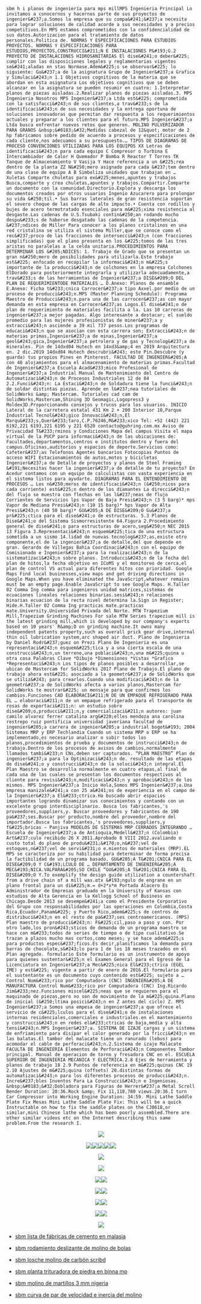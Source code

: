 
```
sbm h i planos de ingeniería para mps millMPS Ingenieria Principal Lo invitamos a conocernos y hacernos parte de sus proyectos de ingenier&#237;a.Somos la empresa que su compa&#241;&#237;a necesita para lograr soluciones de calidad acorde a sus necesidades y a precios competitivos.En MPS estamos comprometidos con la confidencialidad de sus datos.Autorizacion para el tratamiento de datos personales.Politica de. NORMAS Y ESPECIFICACIONES PARA ESTUDIOS PROYECTOS. NORMAS Y ESPECIFICACIONES PARA ESTUDIOS,PROYECTOS,CONSTRUCCI&#211;N E INSTALACIONES P&#193;G.2 PROYECTO DE INSTALACIONES HIDROSANITARIAS El dise&#241;o deber&#225; cumplir con las disposiciones legales y reglamentarias vigentes se&#241;aladas en stas Normase.Adem&#225;s se observar&#225; lo siguiente: Gu&#237;a de la asignatura Grupo de Ingenier&#237;a Grafica y Simulaci&#243;n 1.1 Objetivos cognitivos de la materia que se abordan en esta asignatura Los objetivos cognitivos que se deben alcanzar en la asignatura se pueden resumir en cuatro: 1.Interpretar planos de piezas aisladas.2.Realizar planos de piezas aisladas.3. MPS Ingenieria Nosotros MPS Ingenier&#237;a Ltda est&#225; comprometida con la satisfacci&#243;n de sus clientes,a trav&#233;s de la identificaci&#243;n de sus necesidades y la entrega oportuna de soluciones innovadoras que permitan dar respuesta a los requerimientos actuales y preparar a los clientes para el futuro.MPS Ingenier&#237;a Ltda busca enfrentar nuevos retos que generen. MOLINO PULVERIZADOR PARA GRANOS &nbsp;&#0183;&#32;Medidas cabezal de 12&quot; motor de 2 hp fabricamos sobre pedido de acuerdo a procesos y especificaciones de cada cliente,nos adecuamos a su presupuesto.… TIPOS DE DIAGRAMAS DE PROCESO CONVENCIONES UTILIZADAS PARA LOS EQUIPOS XX Letras de identificaci&#243;n para cada equipo C Compresor o Turbina E Intercambiador de Calor H Quemador P Bomba R Reactor T Torres TK Tanque de Almacenamiento V Vasija Y Hace referencia a un &#225;rea dentro de la planta ZZ N&#250;mero asignado para cada &#237;tem dentro de una clase de equipo A B Simboliza unidades que trabajan en … Xuletas Comparte chuletas para ex&#225;menes,apuntes y trabajos Busca,comparte y crea chuletas,apuntes y trabajos.Compartir.Comparte un documento con la comunidad.Directorio.Explora y descarga los documentos creados por otros usuarios Ingenio Azucarero para prolongar su vida &#250;til.• Sus barras laterales de gran resistencia soportan el severo choque de las cargas de alto impacto.• Cuenta con rodillos y bujes de acero termotratado esenciales para m&#225;xima resistencia al desgaste.Las cadenas de U.S.Tsubaki contin&#250;an rodando mucho despu&#233;s de haberse desgatado las cadenas de la competencia. &#237;ndices de Miller Para conocer a los planos cristalinos en una red cristalina se utiliza el sistema Miller,que se conoce como el rec&#237;proco de las fracciones de intersecci&#243;n (con fracciones simplificadas) que el plano presenta en los &#225;tomos de las tres aristas no paralelas a la celda unitaria.PROCEDIMIENTOS PARA DETERMINAR LOS &#205;NDICES: 1. Trabajo de Grado que se presentan un gran n&#250;mero de posibilidades para utilizarla.Este trabajo est&#225; enfocado en recopilar la informaci&#243;n m&#225;s importante de la producci&#243;n de colchones en la empresa Colchones ElDorado para posteriormente integrarla y utilizarla adecuadamente,a trav&#233;s de las herramientas de Ingenier&#237;a DISE&#209;O DEL PLAN DE REQUERIMIENTODE MATERIALES … D.Anexo: Planos de ensamble E.Anexo: Ficha t&#233;cnica Carrocer&#237;a tipo Axxel.por medio de un proceso de producci&#243;n.MPS (Master Planning Schedule): Programa Maestro de Producci&#243;n.para una de las carrocer&#237;as con mayor demanda en esta empresa en Carrocer&#237;as Logos.El dise&#241;o de plan de requerimiento de materiales facilita a la. Las 10 carreras de ingenier&#237;a mejor pagadas. Algo interesante a destacar; el sueldo promedio para las mujeres profesionistas de miner&#237;a y extracci&#243;n asciende a 39 mil 737 pesos.Los programas de educaci&#243;n que se asocian con esta carrera son; Extracci&#243;n de materias primas,Ingenier&#237;a de minas,Ingenier&#237;a geol&#243;gica,Ingenier&#237;a petrolera y de gas y Tecnolog&#237;a de minerales. Pin de 14dxd04 Hutech en 14xd3&amp;4 en 2019 Arquitectura en. 2 dic.2019 14dxd04 Hutech descrubri&#243; este Pin.Descubre (y guarda) tus propios Pines en Pinterest. FACULTAD DE INGENIER&#205;A con 48 alojamientos para el almacenamiento de materias primas.Facultad de Ingenier&#237;a Escuela Acad&#233;mico Profesional de Ingenier&#237;a Industrial Manual de Mantenimiento del Centro de Automatizaci&#243;n de Procesos Industriales 12 de 84 2.2.Funci&#243;n: La Estaci&#243;n de Soldadura tiene la funci&#243;n de soldar distintas piezas. Aprende en l&#237;nea tutoriales de SolidWorks &amp; Mastercam. Tutoriales cad cam de SolidWorks,Mastercam,Shining 3D Geomagic,Logopress3 y Moldex3D.Proporcionando consejos y trucos para los usuarios. INICIO Lateral de la carretera estatal 431 Km 2 + 200 Interior 10,Parque Industrial Tecnol&#243;gico Innovaci&#243;n,El Marqu&#233;s,Quer&#233;taro,C.P.76246,M&#233;xico Tel: +52 (442) 221 6192,221 6193,221 6195 y 221 6520 contacto@guhring.com.mx Aviso de Privacidad T&#233;rminos y Condiciones Mapa del campus Visita el mapa virtual de la PUCP para informaci&#243;n de las ubicaciones de: Facultades,departamentos,centros e institutos dentro y fuera del campus.Oficinas,auditorios y espacios de deporte.Servicios como: Cafeter&#237;as Telefonos Agentes bancarios Fotocopias Puntos de acceso WIFI Estacionamientos de autos,motos y bicicletas Ingenier&#237;a de Detalle de proyectos y planos de Steel Framing &#191;Necesitas hacer la ingenier&#237;a de detalle de tu proyecto? En Acedur contamos con un equipo de calculistas con vasta experiencia en el sistema listos para ayudarte. DIAGRAMAS PARA EL ENTENDIMIENTO DE PROCESOS … Los n&#250;meros de identificaci&#243;n (&#250;nicos para cada corriente) est&#225;n dentro de los diamantes La direcci&#243;n del flujo se muestra con flechas en las l&#237;neas de flujo Corrientes de Servicios lps Vapor de Baja Presi&#243;n (3 5 barg)* mps Vapor de Mediana Presi&#243;n (10 15 barg)* hps Vapor de Alta Presi&#243;n (40 50 barg)* GU&#205;A DE DISE&#209;O Gu&#237;a pr&#225;ctica para el dise&#241;o de estructuras. 5.3 Planos de Dise&#241;o del Sistema Sismorresistente 64.Figura 2.Procedimiento general de dise&#241;o para estructuras de acero,seg&#250;n NEC 2015 13 Figura 3.Representaci&#243;n esquem&#225;tica de una estructura sometida a un sismo 14.lidad de nuevas tecnolog&#237;as,existe otro componente,el de la ingenier&#237;a de detalle,del que depende en gran. Gerardo de Villegas Bahia Coordinaci&#243;n con el equipo de Comisionado e Ingenier&#237;a para la realizaci&#243;n de la sistematizaci&#243;n sobre planos. Introducci&#243;n de la fecha del plan de hitos,la fecha objetivo en ICoMS y el monitoreo de cerca,el plan de control VS actual para diferentes hitos con prioridad. Google Maps Find local businesses,view maps and get driving directions in Google Maps.When you have eliminated the JavaScript,whatever remains must be an empty page.Enable JavaScript to see Google Maps. H.Taller 02 Comma Ing comma para ingenieros unidad matrices,sistemas de ecuaciones lineales relaciones binarias.sesi&#243;n relaciones binarias ecuacion de la recta nivel determina la.Sign in Register; Hide.H.Taller 02 Comma Ing practicas mate.practicas mate.University.Universidad Privada del Norte. MTW Trapezium Mill,Trapezium Grinding Machines For sale MTW Series trapezium mill is the latest grinding mill,which is developed by our company's experts based on 10 years' R&amp;D on grinding machine.It owns many independent patents property,such as overall prick gear drive,internal thin oil lubrication system,arc shaped air duct. Plano de Ingenieria by Daniel Rodr&#237;guez on Prezi Plano De Ingenieria es una representaci&#243;n esquem&#225;tica y a una cierta escala de una construcci&#243;n,un terreno,una poblaci&#243;n,una m&#225;quina u otra cosa Palabras Clave *Dibujo *Dimensiones *Vistas *Grafico *Representaci&#243;n Los tipos de planos posibles a desarrollar,se ubican de Mastercam for SolidWorks 2017 Plano de Trabajo.El plano de trabajo ahora est&#225; asociado a la geometr&#237;a de SolidWorks que se utiliz&#243; para crearlos.Cuando una modificaci&#243;n de la geometr&#237;a de SolidWorks afecta a varios planos,Mastercam for SolidWorks te mostrar&#225; un mensaje para que confirmes los cambios.Funciones CAD ELABORACI&#211;N DE UN EMPAQUE REFRIGERADO PARA EL … elaboraci&#211;n de un empaque refrigerado para el transporte de rosas de exportaci&#211;n: un estudio sobre dise&#209;o,producci&#211;n,y comercializaci&#211;n autores: juan camilo alvarez ferrer catalina arg&#220;elles mendoza ana carolina restrepo ruiz pontificia universidad javeriana facultad de ingenier&#205;a carrera de ingenier&#205;a industrial bogot&#193; 2004 Sistemas MRP y ERP Techlandia Cuando un sistema MRP o ERP se ha implementado,es necesario analizar o subir todos los planos,procedimientos de prueba y documentos de instrucci&#243;n de trabajo.Dentro de los procesos de avisos de cambios,normalmente llamados tambi&#233;n CNs,deben ser capturados. “PLAN MAESTRO” Plan de ingenier&#237;a para la Optimizaci&#243;n de. resultado de las etapas de dise&#241;o y construcci&#243;n de la soluci&#243;n integral.El Plan Maestro se desarrolla normalmente en cuatro etapas,al final de cada una de las cuales se presentan los documentos respectivos al cliente para revisi&#243;n,modificaci&#243;n y aprobaci&#243;n de los mismos. MPS Ingenier&#237;a Inicio Hola,Somos MPS Ingenier&#237;a.Una empresa manizale&#241;a con 25 a&#241;os de experiencia en el campo de la Ingenier&#237;a El&#233;ctrica.Ha buscado abrir espacios importantes logrando dinamizar sus conocimientos y contando con un excelente grupo interdisciplinario. Busca los fabricantes,'s proveedores,suppliers,y. Buscar proveedores y fabricantes de 190 pa&#237;ses.Buscar por producto,nombre del proveedor,nombre del importador.Busca los fabricantes,'s proveedores,suppliers,y f&#225;bricas — Panjiva MODELOS DE SISTEMAS MRP CERRADOS INTEGRANDO … Escuela de Ingenier&#237;a de Antioquia,Medell&#237;n (Colombia) Art&#237;culo recibido 26 X 2011.Aprobado 8 VIII 2012.avaliando o custo total do plano de produ&#231;&#170;o,n&#237;vel de estoques,n&#237;vel de servi&#231;o e.mientos de materiales (MRP).EL MPS se caracteriza por su habilidad para determinar de forma precisa la factibilidad de un programa basado. GU&#205;A T&#201;CNICA PARA EL DISE&#209;O Y C&#193;LCULO DE … DEPARTAMENTO DE INGENIER&#205;A MEC&#193;NICA.VALPARA&#205;SO CHILE “GU&#205;A T&#201;CNICA PARA EL DISE&#209;O Y.To exemplify the design guide utilization a countershaft from a drive chain of a mill was.αtx &#193;ngulo de engrane en un plano frontal para un di&#225;m.= d+2*x*m Portada Alacero Es Administrador de Empresas graduado en la University of Kansas con estudios de Alta Gerencia en la Kellogg School of Business en Chicago.Desde 2013 se desempe&#241;a como el Presidente Corporativo del Grupo con responsabilidades por las operaciones en Colombia,Costa Rica,Ecuador,Panam&#225; y Puerto Rico,adem&#225;s de centros de distribuci&#243;n en el resto de pa&#237;ses centroamericanos. (MPS) Plan maestro de producci&#243;n: F&#225;cil,paso a paso y con. Por otro lado,los pron&#243;sticos de demanda de un programa maestro se hace con m&#233;todos de series de tiempo o de tipo cualitativo.Se trazan a plazos mucho mas cortos,como meses; y se hace adem&#225;s para productos espec&#237;ficos.Es decir,planificamos la demanda para barras de chocolate,s&#243;lo para 1 de los 18 meses trazados en el Plan agregado. formulario Este formulario es un instrumento de apoyo para quienes sustentar&#225;n el Examen General para el Egreso de la Licenciatura en Ingenier&#237;a Mec&#225;nica El&#233;ctrica (EGEL IME) y est&#225; vigente a partir de enero de 2016.El formulario para el sustentante es un documento cuyo contenido est&#225; sujeto a … Control Num&#233;rico por Computadora (CNC) INGENIER&#205;A DE MANUFACTURA Control Num&#233;rico por Computadora (CNC) Ing.Ricardo Jim&#233;nez.Funciones miscel&#225;neas que se requieren para el maquinado de piezas,pero no son de movimiento de la m&#225;quina.Plano de inicial (&#250;ltima posici&#243;n en Z antes del ciclo) Z. MPS Ingenier&#237;a Somos una empesa de ingenier&#237;a que ofrece el servicio de c&#225;lculos para el dise&#241;o de instalaciones internas residenciales,comerciales e industriales.en el mantenimiento y construcci&#243;n en redes el&#233;ctricas de baja,media y alta tensi&#243;n.MPS Ingenier&#237;a. SISTEMA DE IZAJE cargas y un sistema de enfriamiento para disipar el calor generado por la fricci&#243;n en las balatas.El tambor del malacate tiene un ranurado (lebus) para acomodar el cable de perforaci&#243;n.2.Sistema de izaje Malacate FACULTA DE INGENIERIA Elementos de Perforaci&#243;n Componentes Tambor principal. Manual de operacion de torno y fresadora CNC en el. ESCUELA SUPERIOR DE INGENIERIA MECANICA Y ELECTRICA.2.8 Ejes de herramienta y planos de trabajo 18 2.9 Puntos de referencia en m&#225;quinas CNC 19 2.10 Ajustes de m&#225;quina (offsets) 20.distintas formas de automatizaci&#243;n para los diferentes procesos de producci&#243;n. Incre&#237;bles Inventos Para La Construcci&#243;n e Ingeniosas. &nbsp;&#0183;&#32;Dobladora para Figuras de Herrer&#237;a Metal Scroll Bender Duration: 20:36.Rock &amp; Fix 11,118,780 views.20:36.I turn Car Compressor into Working Engine Duration: 34:59. Mini Lathe Saddle Plate Fix Mesas Mini Lathe Saddle Plate Fix: This will be a quick Instructable on how to fix the saddle plates on the CJ0618,or similar,mini Chinese lathe which has been poorly assembled.There are other similar videos etc on the Internet describing this same problem.From the research I. 
```

<div align="center">

<a href="https://es-crusher.shibang-china.com/github&k=sbm+h+i+planos+de+ingenier%C3%ADa+para+mps+mill"><img src="https://static.shibang-china.com/es/crusher/logo.jpg"></a>

<a href="https://es-crusher.shibang-china.com/github&k=sbm+h+i+planos+de+ingenier%C3%ADa+para+mps+mill"><img src="https://static.shibang-china.com/es/crusher/index.jpg"></a><a href="https://es-crusher.shibang-china.com/material.htmlgithub&k=sbm+h+i+planos+de+ingenier%C3%ADa+para+mps+mill"><img src="https://static.shibang-china.com/es/crusher/material.jpg"></a><a href="https://es-crusher.shibang-china.com/application.htmlgithub&k=sbm+h+i+planos+de+ingenier%C3%ADa+para+mps+mill"><img src="https://static.shibang-china.com/es/crusher/application.jpg"></a><a href="https://es-crusher.shibang-china.com/aboutus.htmlgithub&k=sbm+h+i+planos+de+ingenier%C3%ADa+para+mps+mill"><img src="https://static.shibang-china.com/es/crusher/aboutus.jpg"></a><a href="https://es-crusher.shibang-china.com/contact.htmlgithub&k=sbm+h+i+planos+de+ingenier%C3%ADa+para+mps+mill"><img src="https://static.shibang-china.com/es/crusher/contact.jpg"></a>

<a href="https://es-crusher.shibang-china.com/github&k=sbm+h+i+planos+de+ingenier%C3%ADa+para+mps+mill"><img src="https://static.shibang-china.com/es/crusher/banner.jpg"></a>

<a href="https://swt.shibang-china.com/github&k=sbm+h+i+planos+de+ingenier%C3%ADa+para+mps+mill"><img src="https://static.shibang-china.com/es/crusher/text.jpg"></a>

<a href="https://swt.shibang-china.com/github&k=sbm+h+i+planos+de+ingenier%C3%ADa+para+mps+mill"><img src="https://static.shibang-china.com/es/crusher/chat.jpg"></a><a href="https://es-crusher.shibang-china.com/contact.htmlgithub&k=sbm+h+i+planos+de+ingenier%C3%ADa+para+mps+mill"><img src="https://static.shibang-china.com/es/crusher/message.jpg"></a>

<a href="https://es-crusher.shibang-china.com/products/pe.htmlgithub&k=sbm+h+i+planos+de+ingenier%C3%ADa+para+mps+mill"><img src="https://static.shibang-china.com/es/crusher/pe.jpg"></a><a href="https://es-crusher.shibang-china.com/products/pf.htmlgithub&k=sbm+h+i+planos+de+ingenier%C3%ADa+para+mps+mill"><img src="https://static.shibang-china.com/es/crusher/pf.jpg"></a>

<a href="https://es-crusher.shibang-china.com/products/hpt.htmlgithub&k=sbm+h+i+planos+de+ingenier%C3%ADa+para+mps+mill"><img src="https://static.shibang-china.com/es/crusher/hpt.jpg"></a><a href="https://es-crusher.shibang-china.com/products/vsi.htmlgithub&k=sbm+h+i+planos+de+ingenier%C3%ADa+para+mps+mill"><img src="https://static.shibang-china.com/es/crusher/vsi.jpg"></a>

<a href="https://es-crusher.shibang-china.com/products/klv.htmlgithub&k=sbm+h+i+planos+de+ingenier%C3%ADa+para+mps+mill"><img src="https://static.shibang-china.com/es/crusher/klv.jpg"></a><a href="https://es-crusher.shibang-china.com/products/portable.htmlgithub&k=sbm+h+i+planos+de+ingenier%C3%ADa+para+mps+mill"><img src="https://static.shibang-china.com/es/crusher/portable.jpg"></a>

<a href="https://swt.shibang-china.com/github&k=sbm+h+i+planos+de+ingenier%C3%ADa+para+mps+mill"><img src="https://static.shibang-china.com/es/crusher/case.jpg"></a>

</div>


* [sbm lista de fábricas de cemento en malasia](sbm%20lista%20de%20f%C3%A1bricas%20de%20cemento%20en%20malasia.md)

* [sbm rodamiento deslizante de molino de bolas](sbm%20rodamiento%20deslizante%20de%20molino%20de%20bolas.md)

* [sbm losche molino de carbón scribd](sbm%20losche%20molino%20de%20carb%C3%B3n%20scribd.md)

* [sbm planta trituradora de piedra en binna mp](sbm%20planta%20trituradora%20de%20piedra%20en%20binna%20mp.md)

* [sbm molino de martillos 3 mm nigeria](sbm%20molino%20de%20martillos%203%20mm%20nigeria.md)

* [sbm curva de par de velocidad e inercia del molino](sbm%20curva%20de%20par%20de%20velocidad%20e%20inercia%20del%20molino.md)
